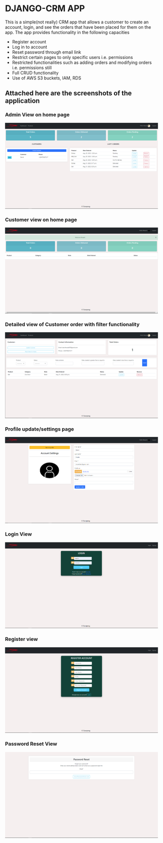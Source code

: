 # DJANGO-CRM APP
This is a simple(not really) CRM app that allows a customer to create an account, login, and see the orders that have been placed for them on the app.
The app provides functionality in the following capacities
- Register account
- Log in to account
- Reset password through email link
- Restrict certain pages to only specific users i.e. permissions
- Restricted functionalities such as adding orders and modifying orders i.e. permissions still
- Full CRUD functionality
- Use of AWS S3 buckets, IAM, RDS

## Attached here are the screenshots of the application

### Admin View on home page
![Screenshot](https://github.com/DavidMasila/Django_Development2/blob/master/Django_CRM_App/CRM/1.png)

### Customer view on home page
![Screenshot](https://github.com/DavidMasila/Django_Development2/blob/master/Django_CRM_App/CRM/7.png)

### Detailed view of Customer order with filter functionality
![Screenshot](https://github.com/DavidMasila/Django_Development2/blob/master/Django_CRM_App/CRM/2.png)

### Profile update/settings page
![Screenshot](https://github.com/DavidMasila/Django_Development2/blob/master/Django_CRM_App/CRM/3.png)

### Login View
![Screenshot](https://github.com/DavidMasila/Django_Development2/blob/master/Django_CRM_App/CRM/4.png)

### Register view
![Screenshot](https://github.com/DavidMasila/Django_Development2/blob/master/Django_CRM_App/CRM/5.png)

### Password Reset View
![Screenshot](https://github.com/DavidMasila/Django_Development2/blob/master/Django_CRM_App/CRM/6.png)
